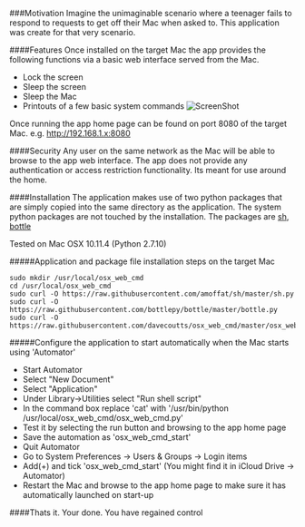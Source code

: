 ###Motivation
Imagine the unimaginable scenario where a teenager fails to respond to requests to get off their Mac when asked to.
This application was create for that very scenario.

####Features
Once installed on the target Mac the app provides the following functions via a basic web interface served from the Mac.
- Lock the screen
- Sleep the screen
- Sleep the Mac
- Printouts of a few basic system commands 
![ScreenShot](https://raw.githubusercontent.com/davecoutts/osx_web_cmd/master/osx_web_cmd_screenshot.png)

Once running the app home page can be found on port 8080 of the target Mac.
e.g. http://192.168.1.x:8080

####Security
Any user on the same network as the Mac will be able to browse to the app web interface.
The app does not provide any authentication or access restriction functionality. Its meant for use around the home.

####Installation
The application makes use of two python packages that are simply copied into the same directory as the application. The system python packages are not touched by the installation. The packages are [sh][1], [bottle][2]

Tested on Mac OSX 10.11.4 (Python 2.7.10)

#####Application and package file installation steps on the target Mac

```console
sudo mkdir /usr/local/osx_web_cmd
cd /usr/local/osx_web_cmd
sudo curl -O https://raw.githubusercontent.com/amoffat/sh/master/sh.py
sudo curl -O https://raw.githubusercontent.com/bottlepy/bottle/master/bottle.py
sudo curl -O https://raw.githubusercontent.com/davecoutts/osx_web_cmd/master/osx_web_cmd.py
```

#####Configure the application to start automatically when the Mac starts using 'Automator' 

- Start Automator
- Select "New Document"
- Select "Application"
- Under Library->Utilities select "Run shell script"
- In the command box replace 'cat' with '/usr/bin/python /usr/local/osx_web_cmd/osx_web_cmd.py'
- Test it by selecting the run button and browsing to the app home page
- Save the automation as 'osx_web_cmd_start'
- Quit Automator
- Go to System Preferences -> Users & Groups -> Login items
- Add(+) and tick 'osx_web_cmd_start' (You might find it in  iCloud Drive -> Automator)
- Restart the Mac and browse to the app home page to make sure it has automatically launched on start-up

####Thats it. Your done. You have regained control

[1]: https://github.com/amoffat/sh
[2]: https://github.com/bottlepy/bottle

